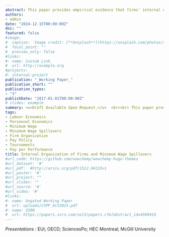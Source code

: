 ```yaml
---
abstract: This paper provides empirical evidence that firms' internal organization and associated pay policies shape the propagation of minimum wage spillovers. Rigid, tournament-like firms use between-level pay differentials to incentivize workers and respond to minimum wage hikes by raising wages up the hierarchy, amplifying spillovers.  Flexible firms rely more on individual wage-setting and can limit spillovers. I study these mechanisms through a simple model of firm organization and pay policies. Using rich administrative employer-employee data from Portugal, I study two minimum wage hikes and construct measures of firm rigidity to examine how organizational structure shapes the strength of spillovers. Spillovers from the minimum wage reach the 47$^{th}$ percentile of the wage distribution, and represent around 40\% of the direct effect on minimum wage workers. I show that spillovers are up to 40\% stronger in rigid firms, with well-defined hierarchies and structured pay policies. These findings have broader implications for a wide range of shocks that shift relative pay within firms.
authors:
- admin
date: "2024-12-15T00:00:00Z"
doi: ""
featured: false
#image:
#  caption: 'Image credit: [**Unsplash**](https://unsplash.com/photos/s9CC2SKySJM)'
#  focal_point: ""
#  preview_only: false
#links:
#- name: Custom Link
#  url: http://example.org
#projects:
#- internal-project
publication: "_Working Paper_"
publication_short: ""
publication_types:
- "3"
publishDate: "2017-01-01T00:00:00Z"
# slides: example
summary: <u>Draft Available Upon Request.</u>  <br><br> This paper provides empirical evidence that firms' internal organization and associated pay policies shape the propagation of minimum wage spillovers. Rigid, tournament-like firms use between-level pay differentials to incentivize workers. They respond to minimum wage hikes by raising wages up the hierarchy, amplifying spillovers to a larger extent than flexible firms, where wage-setting has a stronger individual component. I rationalize the mechanism throguh a simple theoretical model. 
tags:
- Labour Economics
- Personnel Economics
- Minimum Wage
- Minimum Wage Spillovers
- Firm Organization 
- Pay Policy
- Tournaments
- Pay per Performance
title: Internal Organization of Firms and Minimum Wage Spillovers 
#url_code: https://github.com/wowchemy/wowchemy-hugo-themes
#url_dataset: '#'
#url_pdf:  #http://arxiv.org/pdf/1512.04133v1
#url_poster: '#'
#url_project: ""
#url_slides: ""
#url_source: '#'
#url_video: '#'
#links:
#- name: Ungated Working Paper
#  url: uploads/CSPP_Oct2023.pdf
#- name: SSRN
#  url: https://papers.ssrn.com/sol3/papers.cfm?abstract_id=4599419
---
```


_Presentations_ : EUI; OECD; SciencesPo; HEC Montreal; McGill University